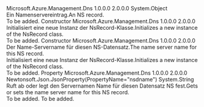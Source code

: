<Type Name="NsRecord" FullName="Microsoft.Azure.Management.Dns.Models.NsRecord">
  <TypeSignature Language="C#" Value="public class NsRecord" />
  <TypeSignature Language="ILAsm" Value=".class public auto ansi beforefieldinit NsRecord extends System.Object" />
  <TypeSignature Language="DocId" Value="T:Microsoft.Azure.Management.Dns.Models.NsRecord" />
  <TypeSignature Language="VB.NET" Value="Public Class NsRecord" />
  <TypeSignature Language="F#" Value="type NsRecord = class" />
  <AssemblyInfo>
    <AssemblyName>Microsoft.Azure.Management.Dns</AssemblyName>
    <AssemblyVersion>1.0.0.0</AssemblyVersion>
    <AssemblyVersion>2.0.0.0</AssemblyVersion>
  </AssemblyInfo>
  <Base>
    <BaseTypeName>System.Object</BaseTypeName>
  </Base>
  <Interfaces />
  <Docs>
    <summary>
            <span data-ttu-id="e5f38-101">Ein Namenservereintrag.</span><span class="sxs-lookup"><span data-stu-id="e5f38-101">An NS record.</span></span>
            </summary>
    <remarks>To be added.</remarks>
  </Docs>
  <Members>
    <Member MemberName=".ctor">
      <MemberSignature Language="C#" Value="public NsRecord ();" />
      <MemberSignature Language="ILAsm" Value=".method public hidebysig specialname rtspecialname instance void .ctor() cil managed" />
      <MemberSignature Language="DocId" Value="M:Microsoft.Azure.Management.Dns.Models.NsRecord.#ctor" />
      <MemberSignature Language="VB.NET" Value="Public Sub New ()" />
      <MemberType>Constructor</MemberType>
      <AssemblyInfo>
        <AssemblyName>Microsoft.Azure.Management.Dns</AssemblyName>
        <AssemblyVersion>1.0.0.0</AssemblyVersion>
        <AssemblyVersion>2.0.0.0</AssemblyVersion>
      </AssemblyInfo>
      <Parameters />
      <Docs>
        <summary>
            <span data-ttu-id="e5f38-102">Initialisiert eine neue Instanz der NsRecord-Klasse.</span><span class="sxs-lookup"><span data-stu-id="e5f38-102">Initializes a new instance of the NsRecord class.</span></span>
            </summary>
        <remarks>To be added.</remarks>
      </Docs>
    </Member>
    <Member MemberName=".ctor">
      <MemberSignature Language="C#" Value="public NsRecord (string nsdname = null);" />
      <MemberSignature Language="ILAsm" Value=".method public hidebysig specialname rtspecialname instance void .ctor(string nsdname) cil managed" />
      <MemberSignature Language="DocId" Value="M:Microsoft.Azure.Management.Dns.Models.NsRecord.#ctor(System.String)" />
      <MemberSignature Language="VB.NET" Value="Public Sub New (Optional nsdname As String = null)" />
      <MemberSignature Language="F#" Value="new Microsoft.Azure.Management.Dns.Models.NsRecord : string -&gt; Microsoft.Azure.Management.Dns.Models.NsRecord" Usage="new Microsoft.Azure.Management.Dns.Models.NsRecord nsdname" />
      <MemberType>Constructor</MemberType>
      <AssemblyInfo>
        <AssemblyName>Microsoft.Azure.Management.Dns</AssemblyName>
        <AssemblyVersion>1.0.0.0</AssemblyVersion>
        <AssemblyVersion>2.0.0.0</AssemblyVersion>
      </AssemblyInfo>
      <Parameters>
        <Parameter Name="nsdname" Type="System.String" />
      </Parameters>
      <Docs>
        <param name="nsdname"><span data-ttu-id="e5f38-103">Der Name-Servername für diesen NS-Datensatz.</span><span class="sxs-lookup"><span data-stu-id="e5f38-103">The name server name for this NS record.</span></span></param>
        <summary>
            <span data-ttu-id="e5f38-104">Initialisiert eine neue Instanz der NsRecord-Klasse.</span><span class="sxs-lookup"><span data-stu-id="e5f38-104">Initializes a new instance of the NsRecord class.</span></span>
            </summary>
        <remarks>To be added.</remarks>
      </Docs>
    </Member>
    <Member MemberName="Nsdname">
      <MemberSignature Language="C#" Value="public string Nsdname { get; set; }" />
      <MemberSignature Language="ILAsm" Value=".property instance string Nsdname" />
      <MemberSignature Language="DocId" Value="P:Microsoft.Azure.Management.Dns.Models.NsRecord.Nsdname" />
      <MemberSignature Language="VB.NET" Value="Public Property Nsdname As String" />
      <MemberSignature Language="F#" Value="member this.Nsdname : string with get, set" Usage="Microsoft.Azure.Management.Dns.Models.NsRecord.Nsdname" />
      <MemberType>Property</MemberType>
      <AssemblyInfo>
        <AssemblyName>Microsoft.Azure.Management.Dns</AssemblyName>
        <AssemblyVersion>1.0.0.0</AssemblyVersion>
        <AssemblyVersion>2.0.0.0</AssemblyVersion>
      </AssemblyInfo>
      <Attributes>
        <Attribute>
          <AttributeName>Newtonsoft.Json.JsonProperty(PropertyName="nsdname")</AttributeName>
        </Attribute>
      </Attributes>
      <ReturnValue>
        <ReturnType>System.String</ReturnType>
      </ReturnValue>
      <Docs>
        <summary>
            <span data-ttu-id="e5f38-105">Ruft ab oder legt den Servernamen Name für diesen Datensatz NS fest.</span><span class="sxs-lookup"><span data-stu-id="e5f38-105">Gets or sets the name server name for this NS record.</span></span>
            </summary>
        <value>To be added.</value>
        <remarks>To be added.</remarks>
      </Docs>
    </Member>
  </Members>
</Type>